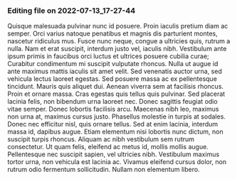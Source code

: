 

### Editing file on 2022-07-13_17-27-44

Quisque malesuada pulvinar nunc id posuere. Proin iaculis pretium diam ac semper. Orci varius natoque penatibus et magnis dis parturient montes, nascetur ridiculus mus. Fusce nunc neque, congue a ultricies quis, rutrum a nulla. Nam et erat suscipit, interdum justo vel, iaculis nibh. Vestibulum ante ipsum primis in faucibus orci luctus et ultrices posuere cubilia curae; Curabitur condimentum mi suscipit vulputate rhoncus. Nulla ut augue id ante maximus mattis iaculis sit amet velit. Sed venenatis auctor urna, sed vehicula lectus laoreet egestas. Sed posuere massa ac ex pellentesque tincidunt. Mauris quis aliquet dui. Aenean viverra sem at facilisis rhoncus.
Proin et ornare massa. Cras egestas quis tellus quis pulvinar. Sed placerat lacinia felis, non bibendum urna laoreet nec. Donec sagittis feugiat odio vitae semper. Donec lobortis facilisis arcu. Maecenas nibh leo, maximus non urna at, maximus cursus justo. Phasellus molestie in turpis at sodales. Donec nec efficitur nisl, quis ornare tellus. Sed at enim lacinia, interdum massa id, dapibus augue. Etiam elementum nisi lobortis nunc dictum, non suscipit turpis rhoncus. Aliquam ac nibh vestibulum sem rutrum consectetur. Ut quam felis, eleifend ac metus id, mollis mollis augue. Pellentesque nec suscipit sapien, vel ultricies nibh. Vestibulum maximus tortor urna, non vehicula est lacinia ac. Vivamus eleifend cursus dolor, non rutrum odio fermentum sollicitudin. Nullam non elementum libero.


